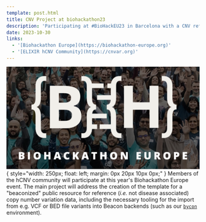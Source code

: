 ```yaml
---
template: post.html
title: CNV Project at biohackathon23
description: 'Participating at #BioHackEU23 in Barcelona with a CNV reference resource project'
date: 2023-10-30
links:
  - '[Biohackathon Europe](https://biohackathon-europe.org)'
  - '[ELIXIR hCNV Community](https://cnvar.org)'
---
```


![biohackathon logo image](/img/biohackathon-europe-image.png){ style="width: 250px; float: left; margin: 0px 20px 10px 0px;" }
Members of the hCNV community will participate at this year's
Biohackathon Europe event. The main project will address the creation of the template
for a "beaconized" public resource for reference (_i.e._ not disease associated)
copy number variation data, including the necessary tooling for the import from
e.g. VCF or BED file variants into Beacon backends (such as our [`bycon`](https://github.com/progenetix/bycon/) environment).

<!--more-->

